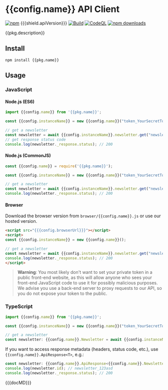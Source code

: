 # {{config.name}} API Client

[![npm](https://img.shields.io/npm/v/cloudnode-ts)](https://www.npmjs.com/package/cloudnode-ts)
{{{shield.apiVersion}}}
[![Build](https://github.com/cloudnode-pro/ts-client/actions/workflows/build.yml/badge.svg)](https://github.com/cloudnode-pro/ts-client/actions/workflows/build.yml)
[![CodeQL](https://github.com/cloudnode-pro/ts-client/actions/workflows/github-code-scanning/codeql/badge.svg)](https://github.com/cloudnode-pro/ts-client/actions/workflows/github-code-scanning/codeql)
[![npm downloads](https://img.shields.io/npm/dt/cloudnode-ts?label=downloads)](https://www.npmjs.com/package/cloudnode-ts)

{{pkg.description}}

## Install
```shell
npm install {{pkg.name}}
```

## Usage
### JavaScript
#### Node.js (ES6)
```js
import {{config.name}} from '{{pkg.name}}';

const {{config.instanceName}} = new {{config.name}}("token_YourSecretToken123");

// get a newsletter
const newsletter = await {{config.instanceName}}.newsletter.get("newsletter_123asd");
// get response status code
console.log(newsletter._response.status); // 200
```

#### Node.js (CommonJS)
```js
const {{config.name}} = require('{{pkg.name}}');

const {{config.instanceName}} = new {{config.name}}("token_YourSecretToken123");

// get a newsletter
const newsletter = await {{config.instanceName}}.newsletter.get("newsletter_123asd");
console.log(newsletter._response.status); // 200
```

#### Browser
Download the browser version from `browser/{{config.name}}.js` or use our hosted version.
```html
<script src="{{{config.browserUrl}}}"></script>
<script>
const {{config.instanceName}} = new {{config.name}}();

// get a newsletter
const newsletter = await {{config.instanceName}}.newsletter.get("newsletter_123asd");
console.log(newsletter._response.status); // 200
</script>
```
> **Warning**: You most likely don't want to set your private token in a public front-end website, as this will allow anyone who sees your front-end JavaScript code to use it for possibly malicious purposes. We advise you use a back-end server to proxy requests to our API, so you do not expose your token to the public.

### TypeScript
```ts
import {{config.name}} from '{{pkg.name}}';

const {{config.instanceName}} = new {{config.name}}("token_YourSecretToken123");

// get a newsletter
const newsletter: {{config.name}}.Newsletter = await {{config.instanceName}}.newsletter.get("newsletter_123asd");
```
If you want to access response metadata (headers, status code, etc.), use `{{config.name}}.ApiResponse<T>`, e.g.:
```ts
const newsletter: {{config.name}}.ApiResponse<{{config.name}}.Newsletter> = await {{config.instanceName}}.newsletter.get("newsletter_123asd");
console.log(newsletter.id); // newsletter_123asd
console.log(newsletter._response.status); // 200
```

{{{docMD}}}
